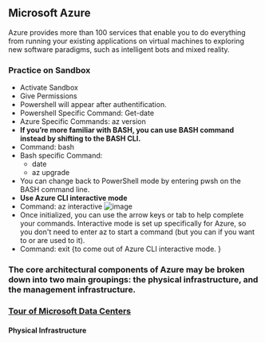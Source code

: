 
## Microsoft Azure
Azure provides more than 100 services that enable you to do everything from running your existing applications on virtual machines to exploring new software paradigms, such as intelligent bots and mixed reality.

### Practice on Sandbox
- Activate Sandbox
- Give Permissions
- Powershell will appear after authentification.
- Powershell Specific Command: Get-date
- Azure Specific Commands: az version
- **If you’re more familiar with BASH, you can use BASH command instead by shifting to the BASH CLI.**
- Command: bash
- Bash specific Command: 
  - date
  - az upgrade
- You can change back to PowerShell mode by entering pwsh on the BASH command line.
- **Use Azure CLI interactive mode**
- Command: az interactive
![image](https://user-images.githubusercontent.com/74251229/194736893-907c27d1-7776-4b7e-a0fc-172fbf59ccd2.png)
- Once initialized, you can use the arrow keys or tab to help complete your commands. Interactive mode is set up specifically for Azure, so you don't need to enter az to start a command (but you can if you want to or are used to it). 
- Command: exit {to come out of Azure CLI interactive mode. }

### The core architectural components of Azure may be broken down into two main groupings: the physical infrastructure, and the management infrastructure.
### [Tour of Microsoft Data Centers](https://news.microsoft.com/stories/microsoft-datacenter-tour/)

#### Physical Infrastructure
